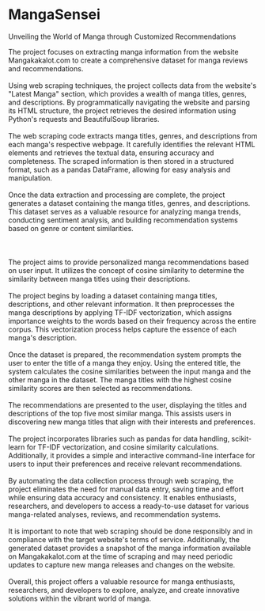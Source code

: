# MangaSensei
Unveiling the World of Manga through Customized Recommendations

The project focuses on extracting manga information from the website Mangakakalot.com to create a comprehensive dataset for manga reviews and recommendations.
<br><br>
Using web scraping techniques, the project collects data from the website's "Latest Manga" section, which provides a wealth of manga titles, genres, and descriptions. By programmatically navigating the website and parsing its HTML structure, the project retrieves the desired information using Python's requests and BeautifulSoup libraries.
<br><br>
The web scraping code extracts manga titles, genres, and descriptions from each manga's respective webpage. It carefully identifies the relevant HTML elements and retrieves the textual data, ensuring accuracy and completeness. The scraped information is then stored in a structured format, such as a pandas DataFrame, allowing for easy analysis and manipulation.
<br><br>
Once the data extraction and processing are complete, the project generates a dataset containing the manga titles, genres, and descriptions. This dataset serves as a valuable resource for analyzing manga trends, conducting sentiment analysis, and building recommendation systems based on genre or content similarities.
<br><br>
<br><br>
The project aims to provide personalized manga recommendations based on user input. It utilizes the concept of cosine similarity to determine the similarity between manga titles using their descriptions.
<br><br>
The project begins by loading a dataset containing manga titles, descriptions, and other relevant information. It then preprocesses the manga descriptions by applying TF-IDF vectorization, which assigns importance weights to the words based on their frequency across the entire corpus. This vectorization process helps capture the essence of each manga's description.
<br><br>
Once the dataset is prepared, the recommendation system prompts the user to enter the title of a manga they enjoy. Using the entered title, the system calculates the cosine similarities between the input manga and the other manga in the dataset. The manga titles with the highest cosine similarity scores are then selected as recommendations.
<br><br>
The recommendations are presented to the user, displaying the titles and descriptions of the top five most similar manga. This assists users in discovering new manga titles that align with their interests and preferences.
<br><br>
The project incorporates libraries such as pandas for data handling, scikit-learn for TF-IDF vectorization, and cosine similarity calculations. Additionally, it provides a simple and interactive command-line interface for users to input their preferences and receive relevant recommendations.
<br><br>
By automating the data collection process through web scraping, the project eliminates the need for manual data entry, saving time and effort while ensuring data accuracy and consistency. It enables enthusiasts, researchers, and developers to access a ready-to-use dataset for various manga-related analyses, reviews, and recommendation systems.
<br><br>
It is important to note that web scraping should be done responsibly and in compliance with the target website's terms of service. Additionally, the generated dataset provides a snapshot of the manga information available on Mangakakalot.com at the time of scraping and may need periodic updates to capture new manga releases and changes on the website.
<br><br>
Overall, this project offers a valuable resource for manga enthusiasts, researchers, and developers to explore, analyze, and create innovative solutions within the vibrant world of manga.
